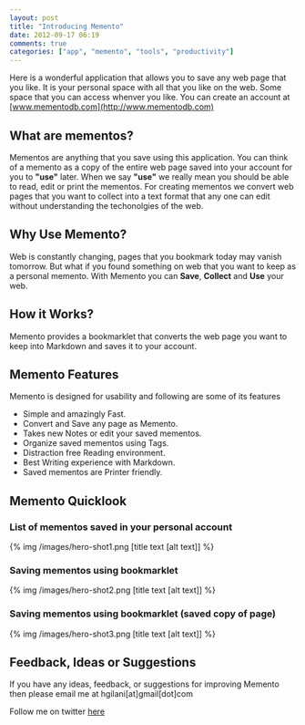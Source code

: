 ```yaml
---
layout: post
title: "Introducing Memento"
date: 2012-09-17 06:19
comments: true
categories: ["app", "memento", "tools", "productivity"]
---
```

Here is a wonderful application that allows you to save any web page that you like. It is your personal space with all that you like on the web. Some space that you can access whenver you like. You can create an account at [www.mementodb.com](http://www.mementodb.com)

## What are mementos? 

Mementos are anything that you save using this application. You can think of a memento as a copy of the entire web page saved into your account for you to **"use"** later. When we say **"use"** we really mean you should be able to read, edit or print the mementos. For creating mementos we convert web pages that you want to collect into a text format that any one can edit without understanding the techonolgies of the web.

## Why Use Memento?

Web is constantly changing, pages that you bookmark today may vanish tomorrow. But what if you found something on web that you want to keep as a personal memento. With Memento you can **Save**, **Collect** and **Use** your web.

## How it Works?

Memento provides a bookmarklet that converts the web page you want to keep into Markdown and saves it to your account.

## Memento Features

Memento is designed for usability and following are some of its features

* Simple and amazingly Fast.
* Convert and Save any page as Memento.
* Takes new Notes or edit your saved mementos.
* Organize saved mementos using Tags.
* Distraction free Reading environment.
* Best Writing experience with Markdown.
* Saved mementos are Printer friendly.

## Memento Quicklook

### List of mementos saved in your personal account
{% img /images/hero-shot1.png [title text [alt text]] %}

### Saving mementos using bookmarklet
{% img /images/hero-shot2.png [title text [alt text]] %}

### Saving mementos using bookmarklet (saved copy of page)
{% img /images/hero-shot3.png [title text [alt text]] %}

## Feedback, Ideas or Suggestions

If you have any ideas, feedback, or suggestions for improving Memento then please email me at hgilani[at]gmail[dot]com

Follow me on twitter [here](http://twitter.com/hgilani)
